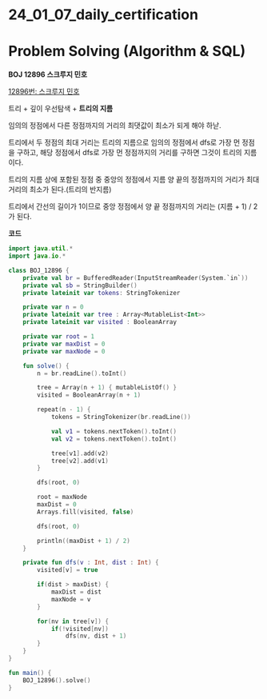 # 24_01_07_daily_certification

# Problem Solving (Algorithm & SQL)

**BOJ 12896 스크루지 민호**

[12896번: 스크루지 민호](https://www.acmicpc.net/problem/12896)

트리 + 깊이 우선탐색 + **트리의 지름**

임의의 정점에서 다른 정점까지의 거리의 최댓값이 최소가 되게 해야 하낟.

트리에서 두 정점의 최대 거리는 트리의 지름으로 임의의 정점에서 dfs로 가장 먼 정점을 구하고, 해당 정점에서 dfs로 가장 먼 정점까지의 거리를 구하면 그것이 트리의 지름이다.

트리의 지름 상에 포함된 정점 중 중앙의 정점에서 지름 양 끝의 정점까지의 거리가 최대 거리의 최소가 된다.(트리의 반지름)

트리에서 간선의 길이가 1이므로 중앙 정점에서 양 끝 정점까지의 거리는 (지름 + 1) / 2가 된다.

**코드**

```kotlin
import java.util.*
import java.io.*

class BOJ_12896 {
    private val br = BufferedReader(InputStreamReader(System.`in`))
    private val sb = StringBuilder()
    private lateinit var tokens: StringTokenizer

    private var n = 0
    private lateinit var tree : Array<MutableList<Int>>
    private lateinit var visited : BooleanArray

    private var root = 1
    private var maxDist = 0
    private var maxNode = 0

    fun solve() {
        n = br.readLine().toInt()

        tree = Array(n + 1) { mutableListOf() }
        visited = BooleanArray(n + 1)

        repeat(n - 1) {
            tokens = StringTokenizer(br.readLine())

            val v1 = tokens.nextToken().toInt()
            val v2 = tokens.nextToken().toInt()

            tree[v1].add(v2)
            tree[v2].add(v1)
        }

        dfs(root, 0)

        root = maxNode
        maxDist = 0
        Arrays.fill(visited, false)

        dfs(root, 0)

        println((maxDist + 1) / 2)
    }

    private fun dfs(v : Int, dist : Int) {
        visited[v] = true

        if(dist > maxDist) {
            maxDist = dist
            maxNode = v
        }

        for(nv in tree[v]) {
            if(!visited[nv])
                dfs(nv, dist + 1)
        }
    }
}

fun main() {
    BOJ_12896().solve()
}
```